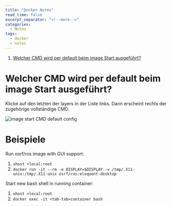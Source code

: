 ```yaml
---
title: "Docker Notes"
read_time: false
excerpt_separator: "<!--more-->"
categories:
  - Notes
tags:
  - docker
  - notes
---
```


1. [Welcher CMD wird per default beim image Start ausgeführt?](#welcher-cmd-wird-per-default-beim-image-start-ausgeführt) 
 
# Welcher CMD wird per default beim image Start ausgeführt? 

Klicke auf den letzten der layers in der Liste links. Dann erscheint rechts der zugehörige vollständige CMD.

![image start CMD default config](https://i.ibb.co/QcRnxP8/Screenshot-from-2021-08-16-04-53-12.png)

# Beispiele

Run osrf/ros image with GUI support:
1. `xhost +local:root`
2. `docker run -it --rm -e DISPLAY=$DISPLAY -v /tmp/.X11-unix:/tmp/.X11-unix osrf/ros:eloquent-desktop`  

Start new bash shell in running container:
1. `xhost +local:root`
2. `docker exec -it <tab-tab>container bash` 


